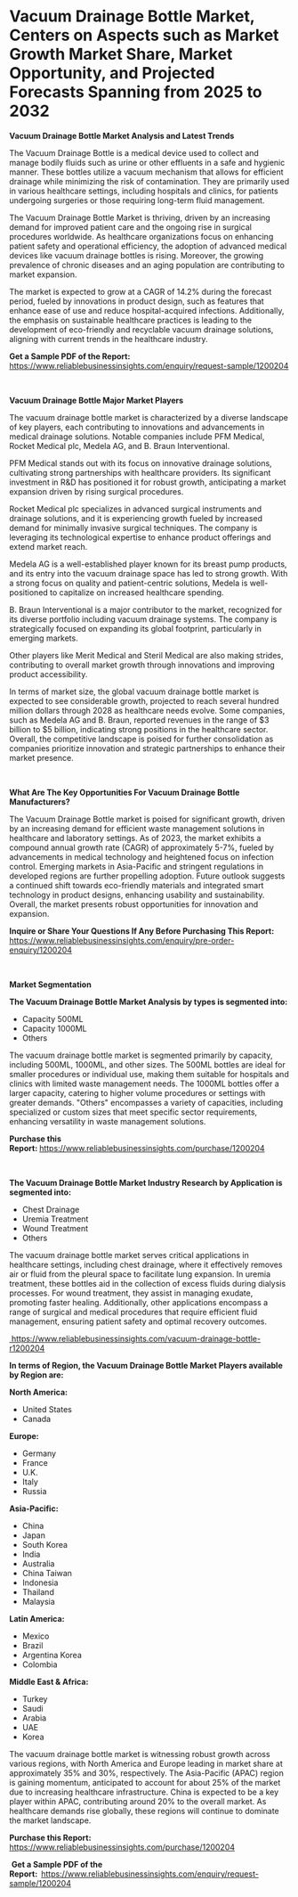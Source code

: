 <p><h1>Vacuum Drainage Bottle Market, Centers on Aspects such as Market Growth Market Share, Market Opportunity, and Projected Forecasts Spanning from 2025 to 2032</h1></p><p><strong>Vacuum Drainage Bottle Market Analysis and Latest Trends</strong></p>
<p><p>The Vacuum Drainage Bottle is a medical device used to collect and manage bodily fluids such as urine or other effluents in a safe and hygienic manner. These bottles utilize a vacuum mechanism that allows for efficient drainage while minimizing the risk of contamination. They are primarily used in various healthcare settings, including hospitals and clinics, for patients undergoing surgeries or those requiring long-term fluid management.</p><p>The Vacuum Drainage Bottle Market is thriving, driven by an increasing demand for improved patient care and the ongoing rise in surgical procedures worldwide. As healthcare organizations focus on enhancing patient safety and operational efficiency, the adoption of advanced medical devices like vacuum drainage bottles is rising. Moreover, the growing prevalence of chronic diseases and an aging population are contributing to market expansion.</p><p>The market is expected to grow at a CAGR of 14.2% during the forecast period, fueled by innovations in product design, such as features that enhance ease of use and reduce hospital-acquired infections. Additionally, the emphasis on sustainable healthcare practices is leading to the development of eco-friendly and recyclable vacuum drainage solutions, aligning with current trends in the healthcare industry.</p></p>
<p><strong>Get a Sample PDF of the Report:&nbsp;</strong> <a href="https://www.reliablebusinessinsights.com/enquiry/request-sample/1200204?utm_campaign=3134&utm_medium=2&utm_source=Github&utm_content=ia&utm_term=13042025&utm_id=vacuum-drainage-bottle">https://www.reliablebusinessinsights.com/enquiry/request-sample/1200204</a></p>
<p>&nbsp;</p>
<p><strong>Vacuum Drainage Bottle Major Market Players</strong></p>
<p><p>The vacuum drainage bottle market is characterized by a diverse landscape of key players, each contributing to innovations and advancements in medical drainage solutions. Notable companies include PFM Medical, Rocket Medical plc, Medela AG, and B. Braun Interventional. </p><p>PFM Medical stands out with its focus on innovative drainage solutions, cultivating strong partnerships with healthcare providers. Its significant investment in R&D has positioned it for robust growth, anticipating a market expansion driven by rising surgical procedures.</p><p>Rocket Medical plc specializes in advanced surgical instruments and drainage solutions, and it is experiencing growth fueled by increased demand for minimally invasive surgical techniques. The company is leveraging its technological expertise to enhance product offerings and extend market reach.</p><p>Medela AG is a well-established player known for its breast pump products, and its entry into the vacuum drainage space has led to strong growth. With a strong focus on quality and patient-centric solutions, Medela is well-positioned to capitalize on increased healthcare spending.</p><p>B. Braun Interventional is a major contributor to the market, recognized for its diverse portfolio including vacuum drainage systems. The company is strategically focused on expanding its global footprint, particularly in emerging markets. </p><p>Other players like Merit Medical and Steril Medical are also making strides, contributing to overall market growth through innovations and improving product accessibility.</p><p>In terms of market size, the global vacuum drainage bottle market is expected to see considerable growth, projected to reach several hundred million dollars through 2028 as healthcare needs evolve. Some companies, such as Medela AG and B. Braun, reported revenues in the range of $3 billion to $5 billion, indicating strong positions in the healthcare sector. Overall, the competitive landscape is poised for further consolidation as companies prioritize innovation and strategic partnerships to enhance their market presence.</p></p>
<p>&nbsp;</p>
<p><strong>What Are The Key Opportunities For Vacuum Drainage Bottle Manufacturers?</strong></p>
<p><p>The Vacuum Drainage Bottle market is poised for significant growth, driven by an increasing demand for efficient waste management solutions in healthcare and laboratory settings. As of 2023, the market exhibits a compound annual growth rate (CAGR) of approximately 5-7%, fueled by advancements in medical technology and heightened focus on infection control. Emerging markets in Asia-Pacific and stringent regulations in developed regions are further propelling adoption. Future outlook suggests a continued shift towards eco-friendly materials and integrated smart technology in product designs, enhancing usability and sustainability. Overall, the market presents robust opportunities for innovation and expansion.</p></p>
<p><strong>Inquire or Share Your Questions If Any Before Purchasing This Report:</strong> <a href="https://www.reliablebusinessinsights.com/enquiry/pre-order-enquiry/1200204?utm_campaign=3134&utm_medium=2&utm_source=Github&utm_content=ia&utm_term=13042025&utm_id=vacuum-drainage-bottle">https://www.reliablebusinessinsights.com/enquiry/pre-order-enquiry/1200204</a></p>
<p>&nbsp;</p>
<p><strong>Market Segmentation</strong></p>
<p><strong>The Vacuum Drainage Bottle Market Analysis by types is segmented into:</strong></p>
<p><ul><li>Capacity 500ML</li><li>Capacity 1000ML</li><li>Others</li></ul></p>
<p><p>The vacuum drainage bottle market is segmented primarily by capacity, including 500ML, 1000ML, and other sizes. The 500ML bottles are ideal for smaller procedures or individual use, making them suitable for hospitals and clinics with limited waste management needs. The 1000ML bottles offer a larger capacity, catering to higher volume procedures or settings with greater demands. "Others" encompasses a variety of capacities, including specialized or custom sizes that meet specific sector requirements, enhancing versatility in waste management solutions.</p></p>
<p><strong>Purchase this Report:&nbsp;</strong><a href="https://www.reliablebusinessinsights.com/purchase/1200204?utm_campaign=3134&utm_medium=2&utm_source=Github&utm_content=ia&utm_term=13042025&utm_id=vacuum-drainage-bottle">https://www.reliablebusinessinsights.com/purchase/1200204</a></p>
<p>&nbsp;</p>
<p><strong>The Vacuum Drainage Bottle Market Industry Research by Application is segmented into:</strong></p>
<p><ul><li>Chest Drainage</li><li>Uremia Treatment</li><li>Wound Treatment</li><li>Others</li></ul></p>
<p><p>The vacuum drainage bottle market serves critical applications in healthcare settings, including chest drainage, where it effectively removes air or fluid from the pleural space to facilitate lung expansion. In uremia treatment, these bottles aid in the collection of excess fluids during dialysis processes. For wound treatment, they assist in managing exudate, promoting faster healing. Additionally, other applications encompass a range of surgical and medical procedures that require efficient fluid management, ensuring patient safety and optimal recovery outcomes.</p></p>
<p><a href="https://www.reliablebusinessinsights.com/vacuum-drainage-bottle-r1200204?utm_campaign=3134&utm_medium=2&utm_source=Github&utm_content=ia&utm_term=13042025&utm_id=vacuum-drainage-bottle">&nbsp;https://www.reliablebusinessinsights.com/vacuum-drainage-bottle-r1200204</a></p>
<p><strong>In terms of Region, the Vacuum Drainage Bottle Market Players available by Region are:</strong></p>
<p>
    <p> <strong> North America: </strong>
        <ul>
            <li>United States</li>
            <li>Canada</li>
        </ul>
        </p> 
    <p> <strong> Europe: </strong>
        <ul>
            <li>Germany</li>
            <li>France</li>
            <li>U.K.</li>
            <li>Italy</li>
            <li>Russia</li>
        </ul>
        </p> 
    <p> <strong> Asia-Pacific: </strong>
        <ul>
            <li>China</li>
            <li>Japan</li>
            <li>South Korea</li>
            <li>India</li>
            <li>Australia</li>
            <li>China Taiwan</li>
            <li>Indonesia</li>
            <li>Thailand</li>
            <li>Malaysia</li>
        </ul>
        </p> 
    <p> <strong> Latin America: </strong>
        <ul>
            <li>Mexico</li>
            <li>Brazil</li>
            <li>Argentina Korea</li>
            <li>Colombia</li>
        </ul>
        </p> 
    <p> <strong> Middle East & Africa: </strong>
        <ul>
            <li>Turkey</li>
            <li>Saudi</li>
            <li>Arabia</li>
            <li>UAE</li>
            <li>Korea</li>
        </ul>
    </p>
    </p>
<p><p>The vacuum drainage bottle market is witnessing robust growth across various regions, with North America and Europe leading in market share at approximately 35% and 30%, respectively. The Asia-Pacific (APAC) region is gaining momentum, anticipated to account for about 25% of the market due to increasing healthcare infrastructure. China is expected to be a key player within APAC, contributing around 20% to the overall market. As healthcare demands rise globally, these regions will continue to dominate the market landscape.</p></p>
<p><strong>Purchase this Report: </strong><a href="https://www.reliablebusinessinsights.com/purchase/1200204?utm_campaign=3134&utm_medium=2&utm_source=Github&utm_content=ia&utm_term=13042025&utm_id=vacuum-drainage-bottle">https://www.reliablebusinessinsights.com/purchase/1200204</a></p>
<p>&nbsp;<strong>Get a Sample PDF of the Report:&nbsp;&nbsp;</strong><a href="https://www.reliablebusinessinsights.com/enquiry/request-sample/1200204?utm_campaign=3134&utm_medium=2&utm_source=Github&utm_content=ia&utm_term=13042025&utm_id=vacuum-drainage-bottle">https://www.reliablebusinessinsights.com/enquiry/request-sample/1200204</a></p>
<p><strong></strong></p>
<p><p></p><p></p><p></p></p>